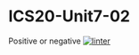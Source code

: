 # ICS20-Unit7-02
Positive or negative
[![linter](https://github.com/Nash-Villarta/ICS20-Unit7-02/workflows/linter/badge.svg)](https://github.com/marketplace/actions/super-linter)
